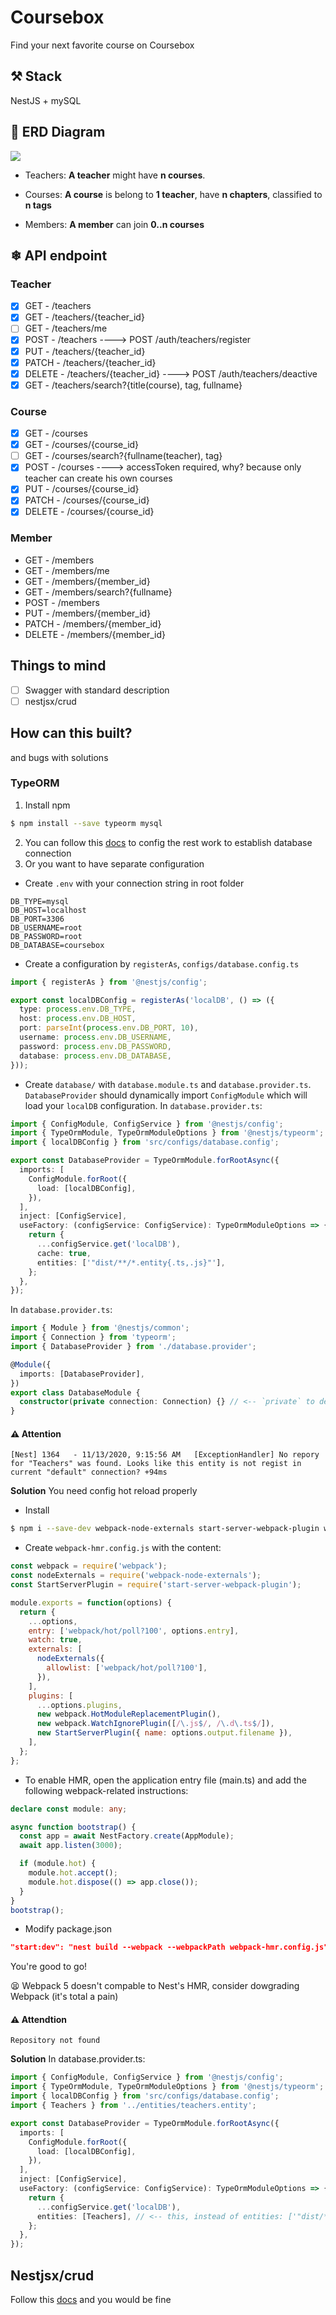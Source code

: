 # Coursebox

Find your next favorite course on Coursebox

## ⚒ Stack

NestJS + mySQL

## 📐 ERD Diagram

![](https://github.com/ngankhanh98/coursebox-server/blob/dev/docs/diagrams/erd/erd.v0.2.png?raw=true)

- Teachers:
  **A teacher** might have **n courses**.

- Courses:
  **A course** is belong to **1 teacher**, have **n chapters**, classified to **n tags**
- Members:
  **A member** can join **0..n courses**

## ❄ API endpoint

### Teacher

- [x] GET - /teachers
- [x] GET - /teachers/{teacher_id}
- [ ] GET - /teachers/me
- [x] POST - /teachers ----> POST /auth/teachers/register
- [x] PUT - /teachers/{teacher_id}
- [x] PATCH - /teachers/{teacher_id}
- [x] DELETE - /teachers/{teacher_id} ----> POST /auth/teachers/deactive
- [x] GET - /teachers/search?{title(course), tag, fullname}

### Course

- [x] GET - /courses
- [x] GET - /courses/{course_id}
- [ ] GET - /courses/search?{fullname(teacher), tag}
- [x] POST - /courses ----> accessToken required, why? because only teacher can create his own courses
- [x] PUT - /courses/{course_id}
- [x] PATCH - /courses/{course_id}
- [x] DELETE - /courses/{course_id}

### Member

- GET - /members
- GET - /members/me
- GET - /members/{member_id}
- GET - /members/search?{fullname}
- POST - /members
- PUT - /members/{member_id}
- PATCH - /members/{member_id}
- DELETE - /members/{member_id}

## Things to mind

- [ ] Swagger with standard description
- [ ] nestjsx/crud

## How can this built?

and bugs with solutions

### TypeORM

1. Install npm

```bash
$ npm install --save typeorm mysql
```

2. You can follow this [docs](https://docs.nestjs.com/recipes/sql-typeorm) to config the rest work to establish database connection
3. Or you want to have separate configuration

- Create `.env` with your connection string in root folder

```env
DB_TYPE=mysql
DB_HOST=localhost
DB_PORT=3306
DB_USERNAME=root
DB_PASSWORD=root
DB_DATABASE=coursebox
```

- Create a configuration by `registerAs`, `configs/database.config.ts`

```ts
import { registerAs } from '@nestjs/config';

export const localDBConfig = registerAs('localDB', () => ({
  type: process.env.DB_TYPE,
  host: process.env.DB_HOST,
  port: parseInt(process.env.DB_PORT, 10),
  username: process.env.DB_USERNAME,
  password: process.env.DB_PASSWORD,
  database: process.env.DB_DATABASE,
}));
```

- Create `database/` with `database.module.ts` and `database.provider.ts`. `DatabaseProvider` should dynamically import `ConfigModule` which will load your `localDB` configuration.
  In `database.provider.ts`:

```ts
import { ConfigModule, ConfigService } from '@nestjs/config';
import { TypeOrmModule, TypeOrmModuleOptions } from '@nestjs/typeorm';
import { localDBConfig } from 'src/configs/database.config';

export const DatabaseProvider = TypeOrmModule.forRootAsync({
  imports: [
    ConfigModule.forRoot({
      load: [localDBConfig],
    }),
  ],
  inject: [ConfigService],
  useFactory: (configService: ConfigService): TypeOrmModuleOptions => {
    return {
      ...configService.get('localDB'),
      cache: true,
      entities: ['"dist/**/*.entity{.ts,.js}"'],
    };
  },
});
```

In `database.provider.ts`:

```ts
import { Module } from '@nestjs/common';
import { Connection } from 'typeorm';
import { DatabaseProvider } from './database.provider';

@Module({
  imports: [DatabaseProvider],
})
export class DatabaseModule {
  constructor(private connection: Connection) {} // <-- `private` to declare and initialize connection immediately
}
```

#### ⚠ Attention

```log
[Nest] 1364   - 11/13/2020, 9:15:56 AM   [ExceptionHandler] No repory for "Teachers" was found. Looks like this entity is not regist in current "default" connection? +94ms
```

**Solution**
You need config hot reload properly

- Install

```bash
$ npm i --save-dev webpack-node-externals start-server-webpack-plugin webpack@4.44.1
```

- Create `webpack-hmr.config.js` with the content:

```js
const webpack = require('webpack');
const nodeExternals = require('webpack-node-externals');
const StartServerPlugin = require('start-server-webpack-plugin');

module.exports = function(options) {
  return {
    ...options,
    entry: ['webpack/hot/poll?100', options.entry],
    watch: true,
    externals: [
      nodeExternals({
        allowlist: ['webpack/hot/poll?100'],
      }),
    ],
    plugins: [
      ...options.plugins,
      new webpack.HotModuleReplacementPlugin(),
      new webpack.WatchIgnorePlugin([/\.js$/, /\.d\.ts$/]),
      new StartServerPlugin({ name: options.output.filename }),
    ],
  };
};
```

- To enable HMR, open the application entry file (main.ts) and add the following webpack-related instructions:

```ts
declare const module: any;

async function bootstrap() {
  const app = await NestFactory.create(AppModule);
  await app.listen(3000);

  if (module.hot) {
    module.hot.accept();
    module.hot.dispose(() => app.close());
  }
}
bootstrap();
```

- Modify package.json

```json
"start:dev": "nest build --webpack --webpackPath webpack-hmr.config.js"
```

You're good to go!

😫 Webpack 5 doesn't compable to Nest's HMR, consider dowgrading Webpack (it's total a pain)

#### ⚠ Attendtion

```log
Repository not found
```

**Solution**
In database.provider.ts:

```ts
import { ConfigModule, ConfigService } from '@nestjs/config';
import { TypeOrmModule, TypeOrmModuleOptions } from '@nestjs/typeorm';
import { localDBConfig } from 'src/configs/database.config';
import { Teachers } from '../entities/teachers.entity';

export const DatabaseProvider = TypeOrmModule.forRootAsync({
  imports: [
    ConfigModule.forRoot({
      load: [localDBConfig],
    }),
  ],
  inject: [ConfigService],
  useFactory: (configService: ConfigService): TypeOrmModuleOptions => {
    return {
      ...configService.get('localDB'),
      entities: [Teachers], // <-- this, instead of entities: ['"dist/*.entity{.ts, .js}"']
    };
  },
});
```

## Nestjsx/crud

Follow this [docs](https://github.com/nestjsx/crud/wiki/Controllers#install) and you would be fine
